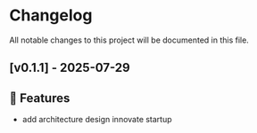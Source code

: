 # Changelog

All notable changes to this project will be documented in this file.
## [v0.1.1] - 2025-07-29

## 🚀 Features

- add architecture design innovate startup



